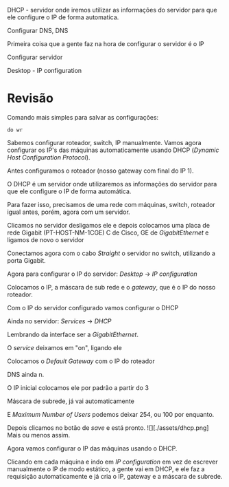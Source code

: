 DHCP - servidor onde iremos utilizar as informações do servidor para que ele configure o IP de forma automatica. 

Configurar DNS, DNS

Primeira coisa que a gente faz na hora de configurar o servidor é o IP

Configurar servidor

Desktop - IP configuration

# Revisão
Comando mais simples para salvar as configurações:

```
do wr
```

Sabemos configurar roteador, switch, IP manualmente.
Vamos agora configurar os IP's das máquinas automaticamente usando DHCP (*Dynamic Host Configuration Protocol*). 

Antes configuramos o roteador (nosso gateway com final do IP 1).

O DHCP é um servidor onde utilizaremos as informações do servidor para que ele configure o IP de forma automática.

Para fazer isso, precisamos de uma rede com máquinas, switch, roteador igual antes, porém, agora com um servidor.

Clicamos no servidor desligamos ele e depois colocamos uma placa de rede Gigabit (PT-HOST-NM-1CGE) C de Cisco, GE de *GigabitEthernet* e ligamos de novo o servidor

Conectamos agora com o cabo *Straight* o servidor no switch, utilizando a porta Gigabit.

Agora para configurar o IP do servidor:
*Desktop* -> *IP configuration*

Colocamos o IP, a máscara de sub rede e o *gateway*, que é o IP do nosso roteador.

Com o IP do servidor configurado vamos configurar o DHCP

Ainda no servidor:
*Services* -> *DHCP*

Lembrando da interface ser a *GigabitEthernet*.

O *service* deixamos em "on", ligando ele

Colocamos o *Default Gateway* com o IP do roteador

DNS ainda n.

O IP inicial colocamos ele por padrão a partir do 3

Máscara de subrede, já vai automaticamente

E *Maximum Number of Users* podemos deixar 254, ou 100 por enquanto.

Depois clicamos no botão de *save* e está pronto.
![][./assets/dhcp.png]
Mais ou menos assim.

Agora vamos configurar o IP das máquinas usando o DHCP.

Clicando em cada máquina e indo em *IP configuration* em vez de escrever manualmente o IP de modo estático, a gente vai em DHCP, e ele faz a requisição automaticamente e já cria o IP, gateway e a máscara de subrede.

